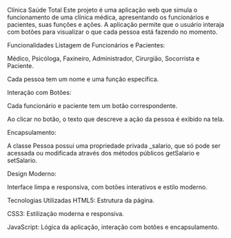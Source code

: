 Clínica Saúde Total
Este projeto é uma aplicação web que simula o funcionamento de uma clínica médica, apresentando os funcionários e pacientes, suas funções e ações. A aplicação permite que o usuário interaja com botões para visualizar o que cada pessoa está fazendo no momento.

Funcionalidades
Listagem de Funcionários e Pacientes:

Médico, Psicóloga, Faxineiro, Administrador, Cirurgião, Socorrista e Paciente.

Cada pessoa tem um nome e uma função específica.

Interação com Botões:

Cada funcionário e paciente tem um botão correspondente.

Ao clicar no botão, o texto que descreve a ação da pessoa é exibido na tela.

Encapsulamento:

A classe Pessoa possui uma propriedade privada _salario, que só pode ser acessada ou modificada através dos métodos públicos getSalario e setSalario.

Design Moderno:

Interface limpa e responsiva, com botões interativos e estilo moderno.

Tecnologias Utilizadas
HTML5: Estrutura da página.

CSS3: Estilização moderna e responsiva.

JavaScript: Lógica da aplicação, interação com botões e encapsulamento.
